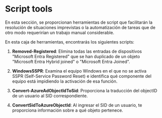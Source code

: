 # Script tools
En esta sección, se proporcionan herramientas de script que facilitarán la resolución de situaciones imprevistas o la automatización de tareas que de otro modo requerirían un trabajo manual considerable.

En esta caja de herramientas, encontrarás los siguientes scripts:

1. **Removed-Registered**: Elimina todas las entradas de dispositivos "Microsoft Entra Registered" que se han duplicado de un objeto "Microsoft Entra Hybrid joined" o "Microsoft Entra Joined".
   
2. **WindowsSSPR**: Examina el equipo Windows en el que no se activa SSPR (Self-Service Password Reset) e identifica qué componente del equipo está impidiendo la activación de esa función.

3. **Convert-AzureAdObjectIdToSid**: Proporciona la traducción del objectID de un usuario al SID correspondiente.

4. **ConvertSidToAzureObjectId**: Al ingresar el SID de un usuario, te proporciona información sobre a qué objeto pertenece.
